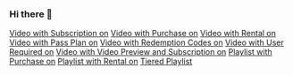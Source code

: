 ### Hi there 👋

[Video with Subscription on](https://rodrigorusso-zype.github.io/subscription-embed.html)
[Video with Purchase on](https://rodrigorusso-zype.github.io/purchase-embed.html)
[Video with Rental on](https://rodrigorusso-zype.github.io/rental-embed.html)
[Video with Pass Plan on](https://rodrigorusso-zype.github.io/pass-plan-embed.html)
[Video with Redemption Codes on](https://rodrigorusso-zype.github.io/redemption-codes-embed.html)
[Video with User Required on](https://rodrigorusso-zype.github.io/user-required-embed.html)
[Video with Video Preview and Subscription on](https://rodrigorusso-zype.github.io/video-preview-embed.html)
[Playlist with Purchase on](https://rodrigorusso-zype.github.io/playlist-purchase-embed.html)
[Playlist with Rental on](https://rodrigorusso-zype.github.io/playlist-rental-embed.html)
[Tiered Playlist](https://rodrigorusso-zype.github.io/playlist-tiered-embed.html)
<!--
**rodrigorusso-zype/rodrigorusso-zype** is a ✨ _special_ ✨ repository because its `README.md` (this file) appears on your GitHub profile.

Here are some ideas to get you started:

- 🔭 I’m currently working on ...
- 🌱 I’m currently learning ...
- 👯 I’m looking to collaborate on ...
- 🤔 I’m looking for help with ...
- 💬 Ask me about ...
- 📫 How to reach me: ...
- 😄 Pronouns: ...
- ⚡ Fun fact: ...
-->
